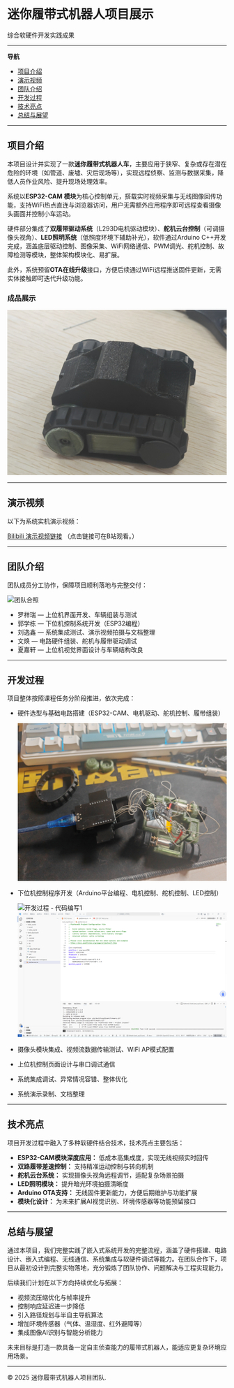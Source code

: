 # 迷你履带式机器人项目展示

综合软硬件开发实践成果

---

**导航**

- [项目介绍](#项目介绍)
- [演示视频](#演示视频)
- [团队介绍](#团队介绍)
- [开发过程](#开发过程)
- [技术亮点](#技术亮点)
- [总结与展望](#总结与展望)

---

## 项目介绍

本项目设计并实现了一款**迷你履带式机器人车**，主要应用于狭窄、复杂或存在潜在危险的环境（如管道、废墟、灾后现场等），实现远程侦察、监测与数据采集，降低人员作业风险、提升现场处理效率。

系统以**ESP32-CAM 模块**为核心控制单元，搭载实时视频采集与无线图像回传功能，支持WiFi热点直连与浏览器访问，用户无需额外应用程序即可远程查看摄像头画面并控制小车运动。

硬件部分集成了**双履带驱动系统**（L293D电机驱动模块）、**舵机云台控制**（可调摄像头视角）、**LED照明系统**（低照度环境下辅助补光），软件通过Arduino C++开发完成，涵盖底层驱动控制、图像采集、WiFi网络通信、PWM调光、舵机控制、故障检测等模块，整体架构模块化、易扩展。

此外，系统预留**OTA在线升级**接口，方便后续通过WiFi远程推送固件更新，无需实体接触即可迭代升级功能。

### 成品展示

![迷你履带车成品图](images/001.jpg)

---

## 演示视频

以下为系统实机演示视频：

[Bilibili 演示视频链接](https://player.bilibili.com/player.html?bvid=BV1XX4y1X7XX)
（点击链接可在B站观看。）

---

## 团队介绍

团队成员分工协作，保障项目顺利落地与完整交付：

![团队合照](images/合照.jpg)

- 罗祥瑞 — 上位机界面开发、车辆组装与测试
- 郭学栋 — 下位机控制系统开发（ESP32编程）
- 刘逸鑫 — 系统集成测试、演示视频拍摄与文档整理
- 文焕 — 电路硬件组装、舵机与履带驱动调试
- 夏嘉轩 — 上位机视觉界面设计与车辆结构改良

---

## 开发过程

项目整体按照课程任务分阶段推进，依次完成：

- 硬件选型与基础电路搭建（ESP32-CAM、电机驱动、舵机控制、履带组装）

  ![开发过程 - 硬件搭建](images/002.jpg)

- 下位机控制程序开发（Arduino平台编程、电机控制、舵机控制、LED控制）

  ![开发过程 - 代码编写1](images/003.jpg)
  ![开发过程 - 代码编写2](images/004.png)

- 摄像头模块集成、视频流数据传输测试、WiFi AP模式配置
- 上位机控制页面设计与串口调试通信
- 系统集成调试、异常情况容错、整体优化
- 系统演示录制、文档整理

---

## 技术亮点

项目开发过程中融入了多种软硬件结合技术，技术亮点主要包括：

- **ESP32-CAM模块深度应用：** 低成本高集成度，实现无线视频实时回传
- **双路履带差速控制：** 支持精准运动控制与转向机制
- **舵机云台系统：** 实现摄像头视角远程调节，适配复杂场景拍摄
- **LED照明模块：** 提升暗光环境拍摄清晰度
- **Arduino OTA支持：** 无线固件更新能力，方便后期维护与功能扩展
- **模块化设计：** 为未来扩展AI视觉识别、环境传感器等功能预留接口

---

## 总结与展望

通过本项目，我们完整实践了嵌入式系统开发的完整流程，涵盖了硬件搭建、电路设计、嵌入式编程、无线通信、系统集成与软硬件调试等能力。在团队合作下，项目从最初设计到完整实物落地，充分锻炼了团队协作、问题解决与工程实现能力。

后续我们计划在以下方向持续优化与拓展：

- 视频流压缩优化与帧率提升
- 控制响应延迟进一步降低
- 引入路径规划与半自主导航算法
- 增加环境传感器（气体、温湿度、红外避障等）
- 集成图像AI识别与智能分析能力

未来目标是打造一款具备一定自主侦查能力的履带式机器人，能适应更复杂环境应用场景。

---

&copy; 2025 迷你履带式机器人项目团队.